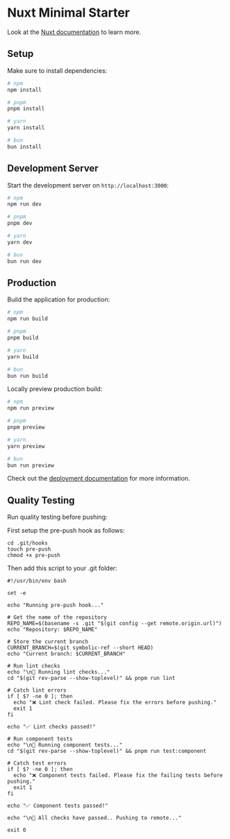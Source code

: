 # Nuxt Minimal Starter

Look at the [Nuxt documentation](https://nuxt.com/docs/getting-started/introduction) to learn more.

## Setup

Make sure to install dependencies:

```bash
# npm
npm install

# pnpm
pnpm install

# yarn
yarn install

# bun
bun install
```

## Development Server

Start the development server on `http://localhost:3000`:

```bash
# npm
npm run dev

# pnpm
pnpm dev

# yarn
yarn dev

# bun
bun run dev
```

## Production

Build the application for production:

```bash
# npm
npm run build

# pnpm
pnpm build

# yarn
yarn build

# bun
bun run build
```

Locally preview production build:

```bash
# npm
npm run preview

# pnpm
pnpm preview

# yarn
yarn preview

# bun
bun run preview
```

Check out the [deployment documentation](https://nuxt.com/docs/getting-started/deployment) for more information.

## Quality Testing

Run quality testing before pushing:

First setup the pre-push hook as follows:

```
cd .git/hooks
touch pre-push
chmod +x pre-push
```

Then add this script to your .git folder:

```
#!/usr/bin/env bash

set -e

echo "Running pre-push hook..."

# Get the name of the repository
REPO_NAME=$(basename -s .git "$(git config --get remote.origin.url)")
echo "Repository: $REPO_NAME"

# Store the current branch
CURRENT_BRANCH=$(git symbolic-ref --short HEAD)
echo "Current branch: $CURRENT_BRANCH"

# Run lint checks
echo "\n📝 Running lint checks..."
cd "$(git rev-parse --show-toplevel)" && pnpm run lint

# Catch lint errors
if [ $? -ne 0 ]; then
  echo "❌ Lint check failed. Please fix the errors before pushing."
  exit 1
fi

echo "✅ Lint checks passed!"

# Run component tests
echo "\n🧪 Running component tests..."
cd "$(git rev-parse --show-toplevel)" && pnpm run test:component

# Catch test errors
if [ $? -ne 0 ]; then
  echo "❌ Component tests failed. Please fix the failing tests before pushing."
  exit 1
fi

echo "✅ Component tests passed!"

echo "\n🚀 All checks have passed.. Pushing to remote..."

exit 0

```
